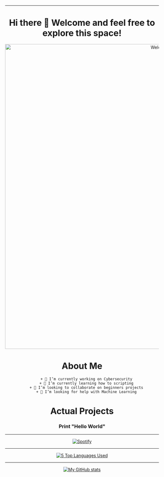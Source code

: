 <!--Customizing Profile - God Level!-->
<div align="center">

<!--First Greeting-->
---
# Hi there 👋 Welcome and feel free to explore this space!

<!--Welcome .GIF-->
[<img src="https://upload.wikimedia.org/wikipedia/commons/2/20/Matrix_Digital_rain_banner.gif" alt="Welcome" width="1000"/>](https://github.com/yioshisancen)

<!--About Me-->
# About Me
~~~
    + 🔭 I’m currently working on Cybersecurity
    + 🌱 I’m currently learning how to scripting
    + 👯 I’m looking to collaborate on beginners projects
    + 🤔 I’m looking for help with Machine Learning
~~~
<!--
- 💬 Ask me about ...
- 📫 How to reach me: ...
- 😄 Pronouns: ...
- ⚡ Fun fact: ...
-->

<!--Actual Projects-->
# Actual Projects

### Print "Hello World"

<!--Spotify now playing-->
---
[![Spotify](https://spotify-now-playing-lovat.vercel.app/api/spotify)](https://open.spotify.com/user/yioshi)

<!--Top Languajes Used-->
---
[![5 Top Languages Used](https://github-readme-stats-two-chi-94.vercel.app/api/top-langs/?username=yioshisancen&langs_count=5)](https://github.com/yioshisancen)

<!--Profile Stats-->
---
[![My GitHub stats](https://github-readme-stats-two-chi-94.vercel.app/api?username=yioshisancen&show_icons=true&theme=gotham)](https://github.com/yioshisancen)

<!--PENDIENTE-->

</div>
